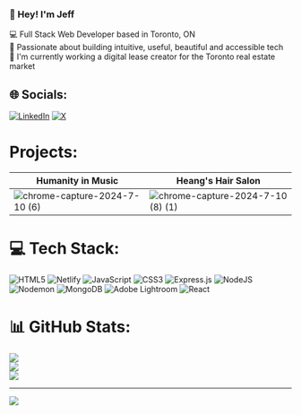 ### 💫 Hey! I'm Jeff
💻 Full Stack Web Developer based in Toronto, ON<br>
💞 Passionate about building intuitive, useful, beautiful and accessible tech <br>
🔭 I'm currently working a digital lease creator for the Toronto real estate market


## 🌐 Socials:
[![LinkedIn](https://img.shields.io/badge/LinkedIn-%230077B5.svg?logo=linkedin&logoColor=white)](https://www.linkedin.com/in/wajeff/) [![X](https://img.shields.io/badge/X-black.svg?logo=X&logoColor=white)](https://x.com/WangWajeffto) 

# Projects:
| Humanity in Music | Heang's Hair Salon |
| ------------- | ------------- |
|![chrome-capture-2024-7-10 (6)](https://github.com/wajeff/wajeff/assets/63879504/1ba7e0f0-8172-4894-9cd3-f6dffd439bae)|![chrome-capture-2024-7-10 (8) (1)](https://github.com/wajeff/wajeff/assets/63879504/5df062e0-b2e5-4a71-be58-798a87a4492d)|



# 💻 Tech Stack:
![HTML5](https://img.shields.io/badge/html5-%23E34F26.svg?style=for-the-badge&logo=html5&logoColor=white) 
![Netlify](https://img.shields.io/badge/netlify-%23000000.svg?style=for-the-badge&logo=netlify&logoColor=#00C7B7) 
![JavaScript](https://img.shields.io/badge/javascript-%23323330.svg?style=for-the-badge&logo=javascript&logoColor=%23F7DF1E) 
![CSS3](https://img.shields.io/badge/css3-%231572B6.svg?style=for-the-badge&logo=css3&logoColor=white) 
![Express.js](https://img.shields.io/badge/express.js-%23404d59.svg?style=for-the-badge&logo=express&logoColor=%2361DAFB) 
![NodeJS](https://img.shields.io/badge/node.js-6DA55F?style=for-the-badge&logo=node.js&logoColor=white) 
![Nodemon](https://img.shields.io/badge/NODEMON-%23323330.svg?style=for-the-badge&logo=nodemon&logoColor=%BBDEAD) 
![MongoDB](https://img.shields.io/badge/MongoDB-%234ea94b.svg?style=for-the-badge&logo=mongodb&logoColor=white) 
![Adobe Lightroom](https://img.shields.io/badge/Adobe%20Lightroom-31A8FF.svg?style=for-the-badge&logo=Adobe%20Lightroom&logoColor=white)
![React](https://img.shields.io/badge/react-%2320232a.svg?style=for-the-badge&logo=react&logoColor=%2361DAFB)
# 📊 GitHub Stats:
![](https://github-readme-stats.vercel.app/api?username=wajeff&theme=dark&hide_border=false&include_all_commits=false&count_private=false)<br/>
![](https://github-readme-streak-stats.herokuapp.com/?user=wajeff&theme=dark&hide_border=false)<br/>
![](https://github-readme-stats.vercel.app/api/top-langs/?username=wajeff&theme=dark&hide_border=false&include_all_commits=false&count_private=false&layout=compact)

---
[![](https://visitcount.itsvg.in/api?id=wajeff&icon=0&color=0)](https://visitcount.itsvg.in)

<!-- Proudly created with GPRM ( https://gprm.itsvg.in ) -->
